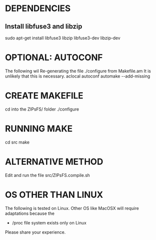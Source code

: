 # DEPENDENCIES
## Install libfuse3 and libzip

sudo apt-get install  libfuse3 libzip libfuse3-dev libzip-dev

# OPTIONAL: AUTOCONF

The following wil Re-generating the file ./configure from Makefile.am
It is unlikely that this is necessary.
aclocal
autoconf
automake --add-missing

# CREATE MAKEFILE

cd into the ZIPsFS/ folder
./configure

# RUNNING MAKE

cd src
make

# ALTERNATIVE METHOD

Edit and run the file
src/ZIPsFS.compile.sh

# OS OTHER THAN LINUX

The following is tested on Linux.
Other OS like MacOSX will require adaptations because the
 - /proc file system exists only on Linux

Please share your experience.
